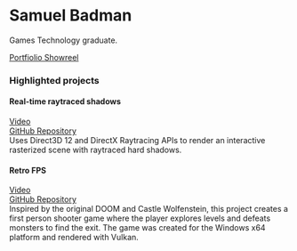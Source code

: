# Samuel Badman
Games Technology graduate.

[Portfiolio Showreel](https://www.youtube.com/watch?v=1e-Ch_J7K_M)

### Highlighted projects
#### Real-time raytraced shadows
[Video](https://youtu.be/IxytN35cD3k)  
[GitHub Repository](https://github.com/samuelbadman/Raster-raytrace-hybrid-renderer)  
Uses Direct3D 12 and DirectX Raytracing APIs to render an interactive rasterized scene with raytraced hard shadows.

#### Retro FPS
[Video](https://youtu.be/a-uPv0uRfuM)  
[GitHub Repository](https://github.com/samuelbadman/Retro-fps-vulkan)  
Inspired by the original DOOM and Castle Wolfenstein, this project creates a first person shooter game where the player explores levels and defeats monsters to find the exit. The game was created for the Windows x64 platform and rendered with Vulkan.
